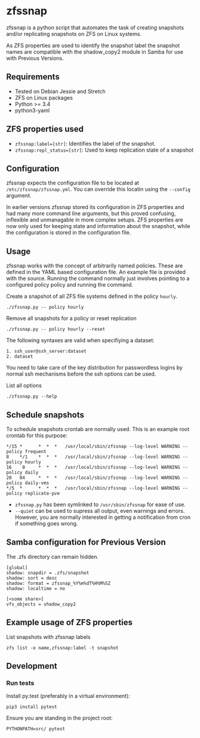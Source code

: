 # zfssnap
zfssnap is a python script that automates the task of creating snapshots and/or
replicating snapshots on ZFS on Linux systems.

As ZFS properties are used to identify the snapshot label the snapshot names
are compatible with the shadow_copy2 module in Samba for use with
Previous Versions.

## Requirements
* Tested on Debian Jessie and Stretch
* ZFS on Linux packages
* Python >= 3.4
* python3-yaml

## ZFS properties used
* `zfssnap:label=[str]`: Identifies the label of the snapshot.
* `zfssnap:repl_status=[str]`: Used to keep replication state of a snapshot

## Configuration
zfssnap expects the configuration file to be located at
`/etc/zfssnap/zfssnap.yml`. You can override this locatin using the `--config`
argument.

In earlier versions zfssnap stored its configuration in ZFS properties and had
many more command line arguments, but this proved confusing, inflexible and
unmanagable in more complex setups. ZFS properties are now only used for keeping
state and information about the snapshot, while the configuration is stored in
the configuration file.

## Usage
zfssnap works with the concept of arbitrarily named policies. These are defined
in the YAML based configuration file. An example file is provided with the
source.
Running the command normally just involves pointing to a configured policy
policy and running the command.

Create a snapshot of all ZFS file systems defined in the policy `hourly`.

    ./zfssnap.py -- policy hourly
Remove all snapshots for a policy or reset replication

    ./zfssnap.py -- policy hourly --reset

The following syntaxes are valid when specifiying a dataset:

    1. ssh_user@ssh_server:dataset
    2. dataset

You need to take care of the key distribution for passwordless logins by normal
ssh mechanisms before the ssh options can be used.

List all options

    ./zfssnap.py --help

## Schedule snapshots
To schedule snapshots crontab are normally used. This is an example root
crontab for this purpose:

    */15 *      *  *  *   /usr/local/sbin/zfssnap --log-level WARNING --policy frequent
    8    */1    *  *  *   /usr/local/sbin/zfssnap --log-level WARNING --policy hourly
    16    0     *  *  *   /usr/local/sbin/zfssnap --log-level WARNING --policy daily
    20   04     *  *  *   /usr/local/sbin/zfssnap --log-level WARNING --policy daily-vms
    */5  *      *  *  *   /usr/local/sbin/zfssnap --log-level WARNING --policy replicate-pve

* `zfssnap.py` has been symlinked to `/usr/sbin/zfssnap` for ease of use.
* `--quiet` can be used to supress all output, even warnings and errors.
  However, you are normally interested in getting a notification from cron if
  something goes wrong.

## Samba configuration for Previous Version
The .zfs directory can remain hidden.

    [global]
    shadow: snapdir = .zfs/snapshot
    shadow: sort = desc
    shadow: format = zfssnap_%Y%m%dT%H%M%SZ
    shadow: localtime = no

    [<some share>]
    vfs_objects = shadow_copy2

## Example usage of ZFS properties
List snapshots with zfssnap labels

    zfs list -o name,zfssnap:label -t snapshot

## Development
### Run tests
Install py.test (preferably in a virtual environment):

    pip3 install pytest
Ensure you are standing in the project root:

    PYTHONPATH=src/ pytest

